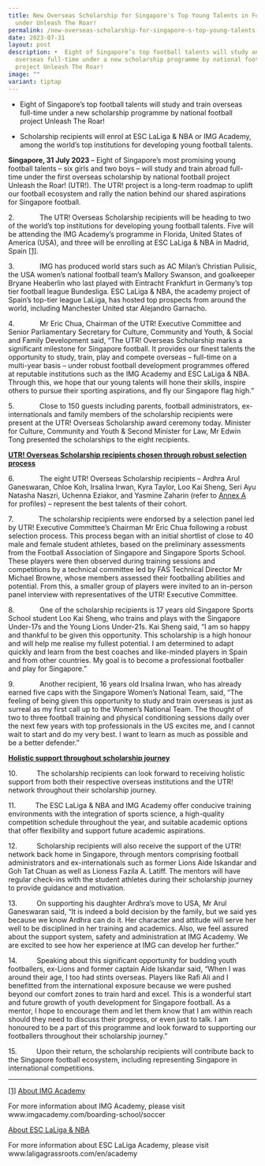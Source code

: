 ```yaml
---
title: New Overseas Scholarship for Singapore's Top Young Talents in Football
  under Unleash The Roar!
permalink: /new-overseas-scholarship-for-singapore-s-top-young-talents-in-football-under-unleash-the-roar/
date: 2023-07-31
layout: post
description: •	Eight of Singapore’s top football talents will study and train
  overseas full-time under a new scholarship programme by national football
  project Unleash The Roar!
image: ""
variant: tiptap
---
```

<ul data-tight="true" class="tight">
<li>
<p>Eight of Singapore’s top football talents will study and train overseas
full-time under a new scholarship programme by national football project
Unleash The Roar!</p>
</li>
<li>
<p>Scholarship recipients will enrol at ESC LaLiga &amp; NBA or IMG Academy,
among the world’s top institutions for developing young football talents.</p>
</li>
</ul>
<p></p>
<p><strong>Singapore, 31 July 2023 </strong>– Eight of Singapore’s most promising
young football talents – six girls and two boys – will study and train
abroad full-time under the first overseas scholarship by national football
project Unleash the Roar! (UTR!). The UTR! project is a long-term roadmap
to uplift our football ecosystem and rally the nation behind our shared
aspirations for Singapore football.</p>
<p></p>
<p>2.&nbsp;&nbsp;&nbsp;&nbsp;&nbsp;&nbsp;&nbsp;&nbsp;&nbsp;&nbsp;&nbsp;&nbsp;
The UTR! Overseas Scholarship recipients will be heading to two of the
world’s top institutions for developing young football talents. Five will
be attending the IMG Academy’s programme in Florida, United States of America
(USA), and three will be enrolling at ESC LaLiga &amp; NBA in Madrid, Spain
<a href="#_ftn1" rel="noopener noreferrer nofollow" target="_blank">[1]</a>.</p>
<p></p>
<p>3.&nbsp;&nbsp;&nbsp;&nbsp;&nbsp;&nbsp;&nbsp;&nbsp;&nbsp;&nbsp;&nbsp;&nbsp;
IMG has produced world stars such as AC Milan’s Christian Pulisic, the
USA women’s national football team’s Mallory Swanson, and goalkeeper Bryane
Heaberlin who last played with Eintracht Frankfurt in Germany’s top tier
football league Bundesliga. ESC LaLiga &amp; NBA, the academy project of
Spain’s top-tier league LaLiga, has hosted top prospects from around the
world, including Manchester United star Alejandro Garnacho.</p>
<p></p>
<p>4.&nbsp;&nbsp;&nbsp;&nbsp;&nbsp;&nbsp;&nbsp;&nbsp;&nbsp;&nbsp;&nbsp;&nbsp;
Mr Eric Chua, Chairman of the UTR! Executive Committee and Senior Parliamentary
Secretary for Culture, Community and Youth, &amp; Social and Family Development
said, “The UTR!<em> </em>Overseas Scholarship marks a significant milestone
for Singapore football. It provides our finest talents the opportunity
to study, train, play and compete overseas – full-time on a multi-year
basis – under robust football development programmes offered at reputable
institutions such as the IMG Academy and ESC LaLiga &amp; NBA. Through
this, we hope that our young talents will hone their skills, inspire others
to pursue their sporting aspirations, and fly our Singapore flag high.”</p>
<p></p>
<p>5.&nbsp;&nbsp;&nbsp;&nbsp;&nbsp;&nbsp;&nbsp;&nbsp;&nbsp;&nbsp;&nbsp;&nbsp;
Close to 150 guests including parents, football administrators, ex-internationals
and family members of the scholarship recipients were present at the UTR!
Overseas Scholarship award ceremony today. Minister for Culture, Community
and Youth &amp; Second Minister for Law, Mr Edwin Tong presented the scholarships
to the eight recipients.</p>
<p></p>
<p><strong><u>UTR! Overseas Scholarship recipients chosen through robust selection process</u></strong>
</p>
<p></p>
<p>6.&nbsp;&nbsp;&nbsp;&nbsp;&nbsp;&nbsp;&nbsp;&nbsp;&nbsp;&nbsp;&nbsp;&nbsp;
The eight UTR! Overseas Scholarship recipients – Ardhra Arul Ganeswaran,
Chloe Koh, Irsalina Irwan, Kyra Taylor, Loo Kai Sheng, Seri Ayu Natasha
Naszri, Uchenna Eziakor, and Yasmine Zaharin (refer to <a href="Jul_2023___ANNEX_A___Profiles_of_Recipients_of_the_Inaugural_UTR__Overseas_Scholarship" rel="noopener noreferrer nofollow" target="_blank">Annex A</a> for
profiles) – represent the best talents of their cohort. &nbsp;</p>
<p></p>
<p>7.&nbsp;&nbsp;&nbsp;&nbsp;&nbsp;&nbsp;&nbsp;&nbsp;&nbsp;&nbsp;&nbsp;&nbsp;
The scholarship recipients were endorsed by a selection panel led by UTR!
Executive Committee’s Chairman Mr Eric Chua following a robust selection
process. This process began with an initial shortlist of close to 40 male
and female student athletes, based on the preliminary assessments from
the Football Association of Singapore and Singapore Sports School. These
players were then observed during training sessions and competitions by
a technical committee led by FAS Technical Director Mr Michael Browne,
whose members assessed their footballing abilities and potential. From
this, a smaller group of players were invited to an in-person panel interview
with representatives of the UTR! Executive Committee.</p>
<p></p>
<p>8.&nbsp;&nbsp;&nbsp;&nbsp;&nbsp;&nbsp;&nbsp;&nbsp;&nbsp;&nbsp;&nbsp;&nbsp;
One of the scholarship recipients is 17 years old Singapore Sports School
student Loo Kai Sheng, who trains and plays with the Singapore Under-17s
and the Young Lions Under-21s. Kai Sheng said, “I am so happy and thankful
to be given this opportunity. This scholarship is a high honour and will
help me realise my fullest potential. I am determined to adapt quickly
and learn from the best coaches and like-minded players in Spain and from
other countries. My goal is to become a professional footballer and play
for Singapore.”</p>
<p></p>
<p>9.&nbsp;&nbsp;&nbsp;&nbsp;&nbsp;&nbsp;&nbsp;&nbsp;&nbsp;&nbsp;&nbsp;&nbsp;
Another recipient, 16 years old Irsalina Irwan, who has already earned
five caps with the Singapore Women’s National Team, said, “The feeling
of being given this opportunity to study and train overseas is just as
surreal as my first call up to the Women’s National Team. The thought of
two to three football training and physical conditioning sessions daily
over the next few years with top professionals in the US excites me, and
I cannot wait to start and do my very best. I want to learn as much as
possible and be a better defender.”</p>
<p></p>
<p><strong><u>Holistic support throughout scholarship journey</u></strong>
</p>
<p></p>
<p>10.&nbsp;&nbsp;&nbsp;&nbsp;&nbsp;&nbsp;&nbsp;&nbsp;&nbsp; The scholarship
recipients can look forward to receiving holistic support from both their
respective overseas institutions and the UTR! network throughout their
scholarship journey.</p>
<p></p>
<p>11.&nbsp;&nbsp;&nbsp;&nbsp;&nbsp;&nbsp;&nbsp;&nbsp;&nbsp; The ESC LaLiga
&amp; NBA and IMG Academy offer conducive training environments with the
integration of sports science, a high-quality competition schedule throughout
the year, and suitable academic options that offer flexibility and support
future academic aspirations.</p>
<p></p>
<p>12.&nbsp;&nbsp;&nbsp;&nbsp;&nbsp;&nbsp;&nbsp;&nbsp;&nbsp; Scholarship
recipients will also receive the support of the UTR! network back home
in Singapore, through mentors comprising football administrators and ex-internationals
such as former Lions Aide Iskandar and Goh Tat Chuan as well as Lioness
Fazila A. Latiff. The mentors will have regular check-ins with the student
athletes during their scholarship journey to provide guidance and motivation.</p>
<p></p>
<p>13.&nbsp;&nbsp;&nbsp;&nbsp;&nbsp;&nbsp;&nbsp;&nbsp;&nbsp; On supporting
his daughter Ardhra’s move to USA, Mr Arul Ganeswaran said, “It is indeed
a bold decision by the family, but we said yes because we know Ardhra can
do it. Her character and attitude will serve her well to be disciplined
in her training and academics. Also, we feel assured about the support
system, safety and administration at IMG Academy. We are excited to see
how her experience at IMG can develop her further.”</p>
<p></p>
<p>14.&nbsp;&nbsp;&nbsp;&nbsp;&nbsp;&nbsp;&nbsp;&nbsp;&nbsp; Speaking about
this significant opportunity for budding youth footballers, ex-Lions and
former captain Aide Iskandar said, “When I was around their age, I too
had stints overseas. Players like Rafi Ali and I benefitted from the international
exposure because we were pushed beyond our comfort zones to train hard
and excel. This is a wonderful start and future growth of youth development
for Singapore football. As a mentor, I hope to encourage them and let them
know that I am within reach should they need to discuss their progress,
or even just to talk. I am honoured to be a part of this programme and
look forward to supporting our footballers throughout their scholarship
journey.”</p>
<p></p>
<p>15.&nbsp;&nbsp;&nbsp;&nbsp;&nbsp;&nbsp;&nbsp;&nbsp;&nbsp; Upon their return,
the scholarship recipients will contribute back to the Singapore football
ecosystem, including representing Singapore in international competitions.</p>
<p></p>
<p></p>
<p></p>
<hr>
<p><a href="#_ftnref1" rel="noopener noreferrer nofollow" target="_blank">[1]</a>  <u>About IMG Academy</u>
</p>
<p>For more information about IMG Academy, please visit <a rel="noopener noreferrer nofollow" target="_blank">www.imgacademy.com/boarding-school/soccer</a>
</p>
<p><u>About ESC LaLiga &amp; NBA</u>
</p>
<p>For more information about ESC LaLiga Academy, please visit <a rel="noopener noreferrer nofollow" target="_blank">www.laligagrassroots.com/en/academy</a>&nbsp;</p>
